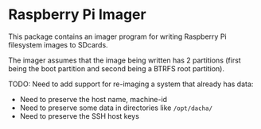 # Raspberry Pi Imager

This package contains an imager program for writing Raspberry Pi filesystem images to SDcards.

The imager assumes that the image being written has 2 partitions (first being the boot partition and second being a BTRFS root partition).

TODO: Need to add support for re-imaging a system that already has data:
- Need to preserve the host name, machine-id
- Need to preserve some data in directories like `/opt/dacha/`
- Need to preserve the SSH host keys